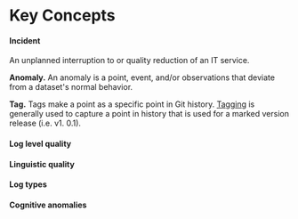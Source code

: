 
# Key Concepts

#### Incident
An unplanned interruption to or quality reduction of an IT service.

**Anomaly.** An anomaly is a point, event, and/or observations that deviate from a dataset's normal behavior.

**Tag.**
Tags make a point as a specific point in Git history.
[Tagging](https://git-scm.com/book/en/v2/Git-Basics-Tagging) is generally used to capture a point in history that is used for a marked version release (i.e. v1. 0.1).

#### Log level quality

#### Linguistic quality

#### Log types

#### Cognitive anomalies
